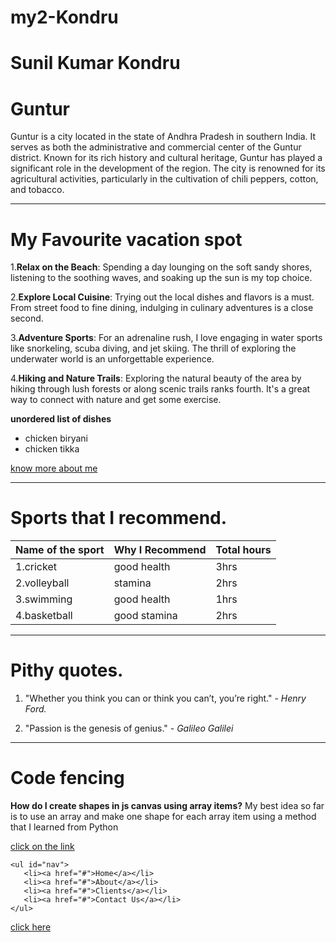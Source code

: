 # my2-Kondru
 
 # Sunil Kumar Kondru 
 # Guntur
 Guntur is a city located in the state of Andhra Pradesh in southern India. It serves as both the administrative and commercial center of the Guntur district. Known for its rich history and cultural heritage, Guntur has played a significant role in the development of the region. The city is renowned for its agricultural activities, particularly in the cultivation of chili peppers, cotton, and tobacco. 

 ----
 # My Favourite vacation spot
1.**Relax on the Beach**: Spending a day lounging on the soft sandy shores, listening to the soothing waves, and soaking up the sun is my top choice.

2.**Explore Local Cuisine**: Trying out the local dishes and flavors is a must. From street food to fine dining, indulging in culinary adventures is a close second.

3.**Adventure Sports**: For an adrenaline rush, I love engaging in water sports like snorkeling, scuba diving, and jet skiing. The thrill of exploring the underwater world is an unforgettable experience.

4.**Hiking and Nature Trails**: Exploring the natural beauty of the area by hiking through lush forests or along scenic trails ranks fourth. It's a great way to connect with nature and get some exercise.

**unordered list of dishes**
- chicken biryani
- chicken tikka

[know more about me](MyStats.md)

----
# Sports that I recommend.

|Name of the sport|Why I Recommend|Total hours|
|-----------------|---------------|-----------|
|1.cricket        |good health    |3hrs       |
|2.volleyball     |stamina        |2hrs       |
|3.swimming       |good health    |1hrs       |
|4.basketball     |good stamina   |2hrs       |

----
# Pithy quotes.

1. "Whether you think you can or think you can’t, you’re right." -  *Henry Ford.*

2. "Passion is the genesis of genius." - *Galileo Galilei*

----
# Code fencing

**How do I create shapes in js canvas using array items?**
My best idea so far is to use an array and make one shape for each array item using a method that I learned from Python

[click on the link](https://stackoverflow.com/questions/77055625/how-do-i-create-shapes-in-js-canvas-using-array-items)

```
<ul id="nav">
   <li><a href="#">Home</a></li>
   <li><a href="#">About</a></li>
   <li><a href="#">Clients</a></li>
   <li><a href="#">Contact Us</a></li>
</ul>

```
[click here](https://css-tricks.com/snippets/html/standard-list-navigation/)

